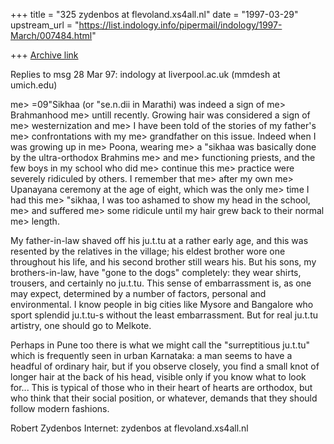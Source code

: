 +++
title = "325 zydenbos at flevoland.xs4all.nl"
date = "1997-03-29"
upstream_url = "https://list.indology.info/pipermail/indology/1997-March/007484.html"

+++
[Archive link](https://list.indology.info/pipermail/indology/1997-March/007484.html)


Replies to msg 28 Mar 97: indology at liverpool.ac.uk (mmdesh at umich.edu)

 me> =09"Sikhaa (or "se.n.dii in Marathi) was indeed a sign of
 me> Brahmanhood
 me> untill recently.  Growing hair was considered a sign of
 me> westernization and
 me> I have been told of the stories of my father's
 me> confrontations with my
 me> grandfather on this issue.  Indeed when I was growing up in
 me> Poona, wearing
 me> a "sikhaa was basically done by the ultra-orthodox Brahmins
 me> and
 me> functioning priests, and the few boys in my school who did
 me> continue this
 me> practice were severely ridiculed by others.  I remember that
 me> after my own
 me> Upanayana ceremony at the age of eight, which was the only
 me> time I had this
 me> "sikhaa, I was too ashamed to show my head in the school,
 me> and suffered
 me> some ridicule until my hair grew back to their normal
 me> length.  

My father-in-law shaved off his ju.t.tu at a rather early age, and this was
resented by the relatives in the village; his eldest brother wore one
throughout his life, and his second brother still wears his. But his sons, my
brothers-in-law, have "gone to the dogs" completely: they wear shirts,
trousers, and certainly no ju.t.tu. This sense of embarrassment is, as one may
expect, determined by a number of factors, personal and environmental. I know
people in big cities like Mysore and Bangalore who sport splendid ju.t.tu-s
without the least embarrassment. But for real ju.t.tu artistry, one should go
to Melkote.

Perhaps in Pune too there is what we might call the "surreptitious ju.t.tu"
which is frequently seen in urban Karnataka: a man seems to have a headful of
ordinary hair, but if you observe closely, you find a small knot of longer hair
at the back of his head, visible only if you know what to look for... This is
typical of those who in their heart of hearts are orthodox, but who think that
their social position, or whatever, demands that they should follow modern
fashions.

Robert Zydenbos
Internet: zydenbos at flevoland.xs4all.nl





